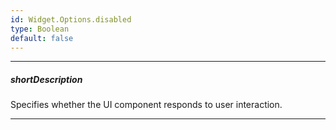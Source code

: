 ```yaml
---
id: Widget.Options.disabled
type: Boolean
default: false
---
```

---
##### shortDescription
Specifies whether the UI component responds to user interaction.

---
<!-- Description goes here -->